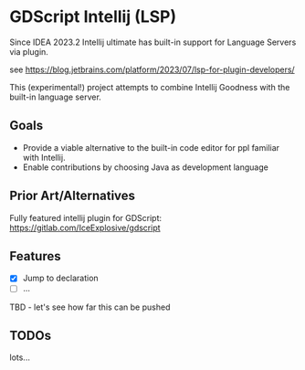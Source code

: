# GDScript Intellij (LSP)

Since IDEA 2023.2 Intellij ultimate has built-in support for Language Servers via plugin.

see https://blog.jetbrains.com/platform/2023/07/lsp-for-plugin-developers/

This (experimental!) project attempts to combine Intellij Goodness with the built-in language server.

## Goals

- Provide a viable alternative to the built-in code editor for ppl familiar with Intellij.
- Enable contributions by choosing Java as development language

## Prior Art/Alternatives

Fully featured intellij plugin for GDScript: https://gitlab.com/IceExplosive/gdscript

## Features

- [x] Jump to declaration
- [ ] ...

TBD - let's see how far this can be pushed

## TODOs

lots...

